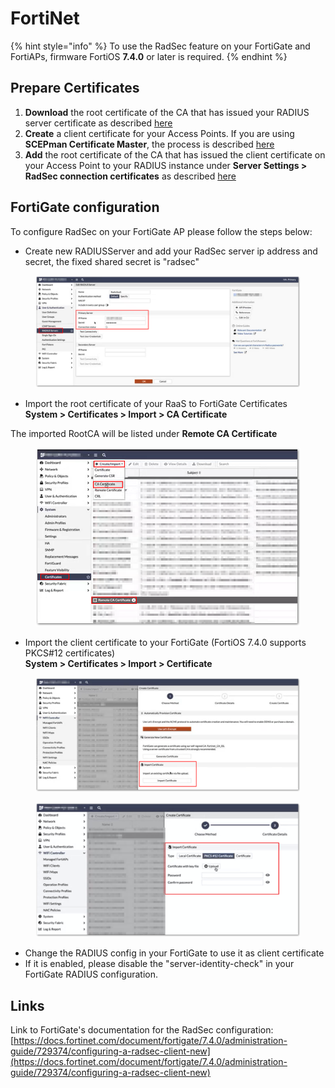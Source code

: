 # FortiNet

{% hint style="info" %}
To use the RadSec feature on your FortiGate and FortiAPs, firmware FortiOS **7.4.0** or later is required.
{% endhint %}

## Prepare Certificates

1. **Download** the root certificate of the CA that has issued your RADIUS server certificate as described [here](../../../portal/settings/settings-server/certificates.md#download)
2. **Create** a client certificate for your Access Points. If you are using **SCEPman Certificate Master**, the process is described [here](https://docs.scepman.com/certificate-deployment/certificate-master/client-certificate-pkcs-12)
3. **Add** the root certificate of the CA that has issued the client certificate on your Access Point to your RADIUS instance under **Server Settings > RadSec connection certificates** as described [here](../../../portal/settings/settings-server/certificates.md#radsec-connection-certificates)

## FortiGate configuration

To configure RadSec on your FortiGate AP please follow the steps below:

* Create new RADIUSServer and add your RadSec server ip address and secret, the fixed shared secret is "radsec"

<figure><img src="../../../.gitbook/assets/2023-08-28 10_56_04-Medienwiedergabe.png" alt=""><figcaption></figcaption></figure>

* Import the root certificate of your RaaS to FortiGate Certificates\
  **System > Certificates > Import > CA Certificate**

The imported RootCA will be listed under **Remote CA Certificate**

<figure><img src="../../../.gitbook/assets/2023-08-28 10_57_07-Medienwiedergabe.png" alt=""><figcaption></figcaption></figure>

* Import the client certificate to your FortiGate (FortiOS 7.4.0 supports PKCS#12 certificates)\
  **System > Certificates > Import > Certificate**

<figure><img src="../../../.gitbook/assets/2023-08-28 10_58_54-Medienwiedergabe.png" alt=""><figcaption></figcaption></figure>

<figure><img src="../../../.gitbook/assets/2023-08-29 09_36_11-FortiGate.png" alt=""><figcaption></figcaption></figure>

* Change the RADIUS config in your FortiGate to use it as client certificate
* If it is enabled, please disable the "server-identity-check" in your FortiGate RADIUS configuration.

## Links

Link to FortiGate's documentation for the RadSec configuration:\
[https://docs.fortinet.com/document/fortigate/7.4.0/administration-guide/729374/configuring-a-radsec-client-new](https://docs.fortinet.com/document/fortigate/7.4.0/administration-guide/729374/configuring-a-radsec-client-new)
